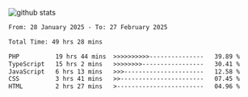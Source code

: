 
![github stats](https://github-readme-stats.vercel.app/api?username=realmahd1&show_icons=true&theme=codeSTACKr&hide_rank=true&count_private=true)

<!--START_SECTION:waka-->

```txt
From: 28 January 2025 - To: 27 February 2025

Total Time: 49 hrs 28 mins

PHP          19 hrs 44 mins  >>>>>>>>>>---------------   39.89 %
TypeScript   15 hrs 2 mins   >>>>>>>>-----------------   30.41 %
JavaScript   6 hrs 13 mins   >>>----------------------   12.58 %
CSS          3 hrs 41 mins   >>-----------------------   07.45 %
HTML         2 hrs 27 mins   >------------------------   04.96 %
```

<!--END_SECTION:waka-->
